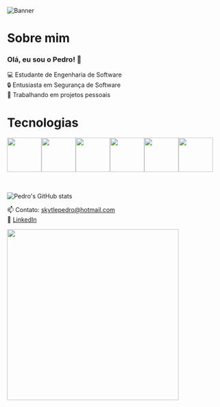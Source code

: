 ![Banner](https://github.com/pedro-nuness/pedro-nuness/assets/93084039/cef496e1-d69f-451c-8630-28e3b385a729)


# Sobre mim

### Olá, eu sou o Pedro! 👋  
💻 Estudante de Engenharia de Software<br />
🔒 Entusiasta em Segurança de Software<br />
🙋 Trabalhando em projetos pessoais<br />

# Tecnologias 
<div style="display: flex;"  >
  
  <img src="https://cdn.jsdelivr.net/gh/devicons/devicon@latest/icons/angular/angular-original.svg" style="height: 80px"/>
  <img src="https://cdn.jsdelivr.net/gh/devicons/devicon@latest/icons/spring/spring-original-wordmark.svg" style="height: 80px"/>
  <img src="https://cdn.jsdelivr.net/gh/devicons/devicon@latest/icons/java/java-plain-wordmark.svg" style="height: 80px"/>
  <img src="https://cdn.jsdelivr.net/gh/devicons/devicon@latest/icons/postgresql/postgresql-plain-wordmark.svg" style="height: 80px"/>
  <img src="https://cdn.jsdelivr.net/gh/devicons/devicon@latest/icons/cplusplus/cplusplus-original.svg" style="height: 80px"/>
  <img src="https://cdn.jsdelivr.net/gh/devicons/devicon@latest/icons/mysql/mysql-original-wordmark.svg" style="height: 80px"/>
</div>
<br/>
<br/>

![Pedro's GitHub stats](https://github-readme-stats.vercel.app/api?username=pedro-nuness&show_icons=true)


📫 Contato: [skytlepedro@hotmail.com](mailto:skytlepedro@hotmail.com)  
🔗 [LinkedIn](https://www.linkedin.com/in/pedro-oliveira-3a8a0b313/)



<div>
  <img src="https://iconape.com/wp-content/files/px/195963/svg/195963.svg" style="width: 400px">
</div>
